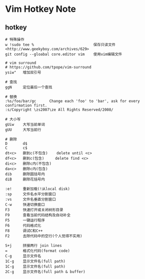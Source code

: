 Vim Hotkey Note
===============

hotkey
------

    # 特殊操作
    w !sudo tee %                           保存只读文件<http://www.geekyboy.com/archives/629>
    git config --gloabal core.editor vim    使用vim编辑文件

    # vim surround
    # https://github.com/tpope/vim-surround
    ysiw"   增加双引号

    # 查找
    ggN     定位最后一个查找

    # 替换
    :%s/foo/bar/gc      Change each 'foo' to 'bar', ask for every confirmation first.
    :s/Copyright \zs2007\ze All Rights Reserved/2008/

    # 大小写
    gUiw    大写当前单词
    gUU     大写当前行

    # 删除
    D       d$
    C       c$
    dt<c>   删到c(不包含)    delete until <c>
    df<c>   删到c(包含)     delete find <c>
    di<c>   删除c内(不包含)
    da<c>   删除c内(包含)
    dib     删除圆括号内
    diB     删除花括号内

    :e!     重新加载(!从local disk)
    :sp     文件名水平分割窗口
    :vs     文件名垂直分割窗口
    C-w     快速切换窗口
    F3      快速打开或关闭树形目录
    F9      查看当前代码结构及自动补全
    F5      一键运行程序
    F6      代码格式化
    F8      调试C和C++
    F2      去除代码中的空行(个人觉得不实用)

    S+j     拼接两行 join lines
    =       格式化代码(format code)
    C-g     显示文件名
    1C-g    显示文件名(full path)
    1C-g    显示文件名(full path)
    2C-g    显示文件名(full path & buffer)
